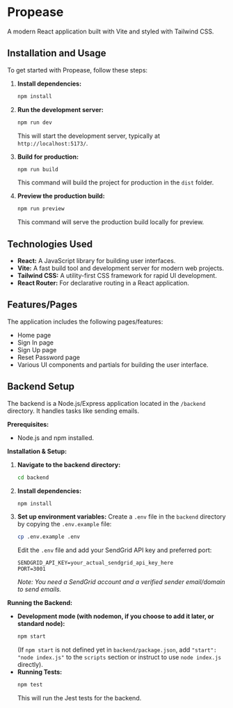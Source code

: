 # Propease

A modern React application built with Vite and styled with Tailwind CSS.

## Installation and Usage

To get started with Propease, follow these steps:

1.  **Install dependencies:**
    ```bash
    npm install
    ```

2.  **Run the development server:**
    ```bash
    npm run dev
    ```
    This will start the development server, typically at `http://localhost:5173/`.

3.  **Build for production:**
    ```bash
    npm run build
    ```
    This command will build the project for production in the `dist` folder.

4.  **Preview the production build:**
    ```bash
    npm run preview
    ```
    This command will serve the production build locally for preview.

## Technologies Used

*   **React:** A JavaScript library for building user interfaces.
*   **Vite:** A fast build tool and development server for modern web projects.
*   **Tailwind CSS:** A utility-first CSS framework for rapid UI development.
*   **React Router:** For declarative routing in a React application.

## Features/Pages

The application includes the following pages/features:
- Home page
- Sign In page
- Sign Up page
- Reset Password page
- Various UI components and partials for building the user interface.

## Backend Setup

The backend is a Node.js/Express application located in the `/backend` directory. It handles tasks like sending emails.

**Prerequisites:**
*   Node.js and npm installed.

**Installation & Setup:**

1.  **Navigate to the backend directory:**
    ```bash
    cd backend
    ```
2.  **Install dependencies:**
    ```bash
    npm install
    ```
3.  **Set up environment variables:**
    Create a `.env` file in the `backend` directory by copying the `.env.example` file:
    ```bash
    cp .env.example .env
    ```
    Edit the `.env` file and add your SendGrid API key and preferred port:
    ```
    SENDGRID_API_KEY=your_actual_sendgrid_api_key_here
    PORT=3001
    ```
    *Note: You need a SendGrid account and a verified sender email/domain to send emails.*

**Running the Backend:**

*   **Development mode (with nodemon, if you choose to add it later, or standard node):**
    ```bash
    npm start 
    ```
    (If `npm start` is not defined yet in `backend/package.json`, add `"start": "node index.js"` to the `scripts` section or instruct to use `node index.js` directly).
*   **Running Tests:**
    ```bash
    npm test
    ```
    This will run the Jest tests for the backend.
